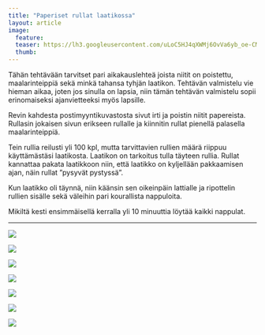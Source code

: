 ```yaml
---
title: "Paperiset rullat laatikossa"
layout: article
image:
  feature:
  teaser: https://lh3.googleusercontent.com/uLoC5HJ4qXWMj6OvVa6yb_oe-CMqIzo5P0tJ1rP1kTHlGXA1YvJyDu-nrFTkXmnX1qeeGNyH-8f_M260uSlQEfTw6PYUP9glT4LSzYrjFsz4MSmmZWnoebMQSKqOeCyTwzO42ZLYGvqwZV83mzGjJL5ojcbQ5RqU2WgO3kAsr4SFs2E1pIaj6Z2vMFS10mhyj-sN61cFFqneMOrtp0SCoS4ZJGGWFdingj-wEcdw4kE00h2_0g2rJA1RRJnBIYSrpPuWFTTGcV-IZ4jlHdX8mYgfu2zSChfibiGkijduYaaUH834yzNSWyaWptSH7eakK1Tb_6jzaRI678vu0tSo0MJBoxB9aWYUN-OOx2pIXd-F2Q25CEOmeYErWof6_OdVSPaEIGx9HYMP_RS6jqRkKMlLFNTUY894RC5lOSlKToJCduwBpPNdmfUZzlqNuYK3pp5sAzjN1HVZhZbCEszMDE3T9E4inQ5aM287CeQQop350E5_r3bXENbSO6DFKXjVPM3WYjgSlT2gsMyJNrN_0RIODzvkv9ENfsnYQivhaeOv4ZmXAprxEUxOzwVfIVzx4J2R=w245
  thumb:
---
```


Tähän tehtävään tarvitset pari aikakauslehteä joista niitit on poistettu, maalarinteippiä sekä minkä tahansa tyhjän laatikon. Tehtävän valmistelu vie hieman aikaa, joten jos sinulla on lapsia, niin tämän tehtävän valmistelu sopii erinomaiseksi ajanvietteeksi myös lapsille.

Revin kahdesta postimyyntikuvastosta sivut irti ja poistin niitit papereista. Rullasin jokaisen sivun erikseen rullalle ja kiinnitin rullat pienellä palasella maalarinteippiä.

Tein rullia reilusti yli 100 kpl, mutta tarvittavien rullien määrä riippuu käyttämästäsi laatikosta. Laatikon on tarkoitus tulla täyteen rullia. Rullat kannattaa pakata laatikkoon niin, että laatikko on kyljellään pakkaamisen ajan, näin rullat ”pysyvät pystyssä”.

Kun laatikko oli täynnä, niin käänsin sen oikeinpäin lattialle ja ripottelin rullien sisälle sekä väleihin pari kourallista nappuloita.

Mikiltä kesti ensimmäisellä kerralla yli 10 minuuttia löytää kaikki nappulat.

---

[![](https://lh3.googleusercontent.com/NZZblUvq1UsEazTktS5H5m1pkbDEJNdytEOR_Tyrk5zLIrWsFxnqAr_ZnaROzHeGHlnlegCwdECKpFqQdBv46B4rqvuMitnnYpY9LzZbpZwx1OsRYzGOJ5fGOWTmP4z6sIGJ3rhYc3ORhgjgo1SCnxkLPcLC2arSZk6MgAewdjltr4OY9rrWlkhLI3suoHZNfOW1_gT9STHrOjr3afptaVy71WyUh_bdELhBXUqyc_KVWIH090XwDzquRGOI-ZFV8UUi4aIGzK3BSalvWPNWjqD3m2s4lRrgjigayny8jFVeAbSEXEHaUT5oT_CgnqgMERPGRyf4yhSUekN4mghLgSnJtsxzZIFy1sxGBfFsCHluJGjn-iYcLApc_dc-0oo3NS1Y2h9zuMkuRbspub7LWV9FOp_6TkEoeubRU8eTV1ckKnakTDFp9dApI7pcGeD6JttHIxwXfcDZngkwun-GnPbfELdbXeoqeJorYy-E_1oxI9Gr21pxbQ2vrMn_ykQNGs4pllr2TL-bxB9HkLsBw1vGzhNIsBg2P-5iXD5GJCWtGAALONFkctPBJwbOjCLhPcOf=w800)](https://lh3.googleusercontent.com/NZZblUvq1UsEazTktS5H5m1pkbDEJNdytEOR_Tyrk5zLIrWsFxnqAr_ZnaROzHeGHlnlegCwdECKpFqQdBv46B4rqvuMitnnYpY9LzZbpZwx1OsRYzGOJ5fGOWTmP4z6sIGJ3rhYc3ORhgjgo1SCnxkLPcLC2arSZk6MgAewdjltr4OY9rrWlkhLI3suoHZNfOW1_gT9STHrOjr3afptaVy71WyUh_bdELhBXUqyc_KVWIH090XwDzquRGOI-ZFV8UUi4aIGzK3BSalvWPNWjqD3m2s4lRrgjigayny8jFVeAbSEXEHaUT5oT_CgnqgMERPGRyf4yhSUekN4mghLgSnJtsxzZIFy1sxGBfFsCHluJGjn-iYcLApc_dc-0oo3NS1Y2h9zuMkuRbspub7LWV9FOp_6TkEoeubRU8eTV1ckKnakTDFp9dApI7pcGeD6JttHIxwXfcDZngkwun-GnPbfELdbXeoqeJorYy-E_1oxI9Gr21pxbQ2vrMn_ykQNGs4pllr2TL-bxB9HkLsBw1vGzhNIsBg2P-5iXD5GJCWtGAALONFkctPBJwbOjCLhPcOf=s0)

[![](https://lh3.googleusercontent.com/XyYyF2eGxYIzC2p01n4YF8_rnWF-rxm_rvqXArG2-Ry2qGtiF5bS3fJCEyNgmPHBYWWTIXHlRUCjx_45FB4xVkfOK_1BQ3abQ4J-TvqpDyKfZPiLDiX6RgzC2LtSFngKvK8cOFjELjbU7f36Bg8AV5sug8bMqzFOef0mgqUbtyv_CreiObBZjs4T-siEr_VZizbjrHp-hQOdMG-13j2IVYac5CiFy1xobFR1UbE902asyBctz4hICasm7Tl4rw59u0kdwyLxCqZlyn0hcXXNg6w0M3FXTNSfo94rxOmdHlID6kKhIn72GnPxIdl6AB-X-R-7Bm783HJckIQ1MIMwJG3QyMbTh4onLPA9C7kaIH0R7y-jvGFP6OfMwAVCdNTa9_ZbBVWefV882xbkEEb-W0KLAdyIMxWJPiK99demB_XRFXal1M3fY-PXuRxYLB65kRSucIAf476VGTbUiqRA1_mD8eFma_rGE3RqswSPWfmhuD281HC2GGXZDTGK6ZyK3eyyeAS4f5tY2aLTup0Q8ioGBXBIgzX7jLL8wd7I808wAqSR12LeN_WaGJKPjhd1lOG9=w800)](https://lh3.googleusercontent.com/XyYyF2eGxYIzC2p01n4YF8_rnWF-rxm_rvqXArG2-Ry2qGtiF5bS3fJCEyNgmPHBYWWTIXHlRUCjx_45FB4xVkfOK_1BQ3abQ4J-TvqpDyKfZPiLDiX6RgzC2LtSFngKvK8cOFjELjbU7f36Bg8AV5sug8bMqzFOef0mgqUbtyv_CreiObBZjs4T-siEr_VZizbjrHp-hQOdMG-13j2IVYac5CiFy1xobFR1UbE902asyBctz4hICasm7Tl4rw59u0kdwyLxCqZlyn0hcXXNg6w0M3FXTNSfo94rxOmdHlID6kKhIn72GnPxIdl6AB-X-R-7Bm783HJckIQ1MIMwJG3QyMbTh4onLPA9C7kaIH0R7y-jvGFP6OfMwAVCdNTa9_ZbBVWefV882xbkEEb-W0KLAdyIMxWJPiK99demB_XRFXal1M3fY-PXuRxYLB65kRSucIAf476VGTbUiqRA1_mD8eFma_rGE3RqswSPWfmhuD281HC2GGXZDTGK6ZyK3eyyeAS4f5tY2aLTup0Q8ioGBXBIgzX7jLL8wd7I808wAqSR12LeN_WaGJKPjhd1lOG9=s0)

[![](https://lh3.googleusercontent.com/ObW7NZXhiRM4nLHlAhN9RPJeYpQZ5KbqcKWrlY4wRLxx1hhYJVlz2e_uPKZtUFbiTDKODqe89mj4EdBhXlqoJSWvkWVKksLxJXuT12FE8DhUjRmVb-LD0NHRYlJXo0_3EEv4lbnCdsag3pKXCI9uG9uIcTjr8IoMSrDjnClpod2Y806ld5HkTQvKggVF9Zl8jpDnKT0rKRKue4fToj3v7ZCcH_03q4DyxUtFIKYEgg0TV2Vmp2jJ5kY6KcOnaB3D4_-6Pvuv-GaOAPucyLwb3mrlZTsU5WbbEBAbSFsRqVj3go-BoWcoL-DwOrIffcwGE377waToCD9_qOvOgzjAVeXV-cj0K2WzFMkSItMDDwy73KOJrvaZoy3_BlaIMs_NNpzXfikkHAEvkQJ0Rjw158qvEILyTZRGjs0lE-YLoEa0p5VFPaRqvZlpRln6xmmOnSv6HHP4UWKUp973RiUuzqLZ-EXYLLpMzSVJ-G1ecSWSGRDXgJfl8QxG0dIQMN249XmgzhTyK5z51oqnh4MAZ__qpPSwbzMtMQC9o-RY4idt1HC4p1MxvfQyBGk7kBLa80tv=w800)](https://lh3.googleusercontent.com/ObW7NZXhiRM4nLHlAhN9RPJeYpQZ5KbqcKWrlY4wRLxx1hhYJVlz2e_uPKZtUFbiTDKODqe89mj4EdBhXlqoJSWvkWVKksLxJXuT12FE8DhUjRmVb-LD0NHRYlJXo0_3EEv4lbnCdsag3pKXCI9uG9uIcTjr8IoMSrDjnClpod2Y806ld5HkTQvKggVF9Zl8jpDnKT0rKRKue4fToj3v7ZCcH_03q4DyxUtFIKYEgg0TV2Vmp2jJ5kY6KcOnaB3D4_-6Pvuv-GaOAPucyLwb3mrlZTsU5WbbEBAbSFsRqVj3go-BoWcoL-DwOrIffcwGE377waToCD9_qOvOgzjAVeXV-cj0K2WzFMkSItMDDwy73KOJrvaZoy3_BlaIMs_NNpzXfikkHAEvkQJ0Rjw158qvEILyTZRGjs0lE-YLoEa0p5VFPaRqvZlpRln6xmmOnSv6HHP4UWKUp973RiUuzqLZ-EXYLLpMzSVJ-G1ecSWSGRDXgJfl8QxG0dIQMN249XmgzhTyK5z51oqnh4MAZ__qpPSwbzMtMQC9o-RY4idt1HC4p1MxvfQyBGk7kBLa80tv=s0)

[![](https://lh3.googleusercontent.com/TDT_20A3lumI0veyFSUgI-h9Fj6_kSC72mHYYPJcYekp9ch6aOTrUrC8PeW_zDR89FZ52wEPjbhmV9-oKh8DhIdKHVMY372R2RL5-WOdRo-P7RcCKVCcJYEFvnrzS9KEjQal3pWdrJY8DbSfJ8M83c-26HZ9HBFicxLnzpQ5JuSQ2jatOhw4B_6NRkYiVboaRyJGTA5aVDBjyf0Iv69j5tWx4PKst_CJSJz-hmln9DMGYB8Dk_Mr3VBZ6ufdABd_kdZhMneK5En19JeSzA_73quVNrhFXop4DjyhQqhCqOVlqCsN6D6UyG_XRoHozKbbLdajhrXebW4QMExdFpWRsi3uAIaunBZksvTzKwndFhzmR6oGnZcMQ-zLdXglYWsJYaxHorLQgQ-TCCBS9j08nJd04I0usW1FeSg22pNd0qw1xMTtJ2L2H1LdDv_mlD1ISD0MWD-R9K42qmip4m3-VYi07hBhJVKXeqqIG1l5kNRiIZ0GbpWJxTI09BIto4a97CmBE3fEhNtS9p9nt6z827S_OHkyAn8MiABXahr2YO5Qyt5gvNx-yhIy0rlx2fvX_LH-=w800)](https://lh3.googleusercontent.com/TDT_20A3lumI0veyFSUgI-h9Fj6_kSC72mHYYPJcYekp9ch6aOTrUrC8PeW_zDR89FZ52wEPjbhmV9-oKh8DhIdKHVMY372R2RL5-WOdRo-P7RcCKVCcJYEFvnrzS9KEjQal3pWdrJY8DbSfJ8M83c-26HZ9HBFicxLnzpQ5JuSQ2jatOhw4B_6NRkYiVboaRyJGTA5aVDBjyf0Iv69j5tWx4PKst_CJSJz-hmln9DMGYB8Dk_Mr3VBZ6ufdABd_kdZhMneK5En19JeSzA_73quVNrhFXop4DjyhQqhCqOVlqCsN6D6UyG_XRoHozKbbLdajhrXebW4QMExdFpWRsi3uAIaunBZksvTzKwndFhzmR6oGnZcMQ-zLdXglYWsJYaxHorLQgQ-TCCBS9j08nJd04I0usW1FeSg22pNd0qw1xMTtJ2L2H1LdDv_mlD1ISD0MWD-R9K42qmip4m3-VYi07hBhJVKXeqqIG1l5kNRiIZ0GbpWJxTI09BIto4a97CmBE3fEhNtS9p9nt6z827S_OHkyAn8MiABXahr2YO5Qyt5gvNx-yhIy0rlx2fvX_LH-=s0)

[![](https://lh3.googleusercontent.com/V7DIiPYTDMb4GYj3-ShWlK3dmbP5CTmgD-nps0hNeiGrtR4fvqHwNiBhG67HB37ire7qryCNbZdKQ9mrkNC26lipQ0aaTEHPVpevJqmIegfrfKDMDJ0wlc1u880Ting-7ASiIO9vnzOQUfBnhID68g5EYddGIS6nk3RJUy6seVYgc8cOAhE3_5jccIvS3F5D9hCJ3o57fMoVurNL1jcNv6ABzqRBq41tuR5azjoFs5ZhNO8HTF98BTUyBpGxWGy7SE9dskIb6wMs-kaG1B7llW2tN41KUHtGvO9GrCuITYB7axknkDNkqKAwHY7YN_EwfBv6XmN3aurmtMF3pefG82r0LyqgOoVl1P0vhWT4gFyaC6grxVZ_E5JcDydDg0cGKdn9mUdeUN2xHE2kF5HoR899oYwwuP8bkxMeWza-UbSsLN7Px5leNtVwdCetdGrrB7CNvIkHvDLlGpesPqkeRAzGrBEX_RwHFNQTPixKj9WpQbDgjl_EYR-TArM7L8uWQ1xw31leWtt7SNVa-9tBQtZ0-RgAqNCn1dwcPgYZEJSxsNuU1r5zUAxx_GVkTH14oyxG=w800)](https://lh3.googleusercontent.com/V7DIiPYTDMb4GYj3-ShWlK3dmbP5CTmgD-nps0hNeiGrtR4fvqHwNiBhG67HB37ire7qryCNbZdKQ9mrkNC26lipQ0aaTEHPVpevJqmIegfrfKDMDJ0wlc1u880Ting-7ASiIO9vnzOQUfBnhID68g5EYddGIS6nk3RJUy6seVYgc8cOAhE3_5jccIvS3F5D9hCJ3o57fMoVurNL1jcNv6ABzqRBq41tuR5azjoFs5ZhNO8HTF98BTUyBpGxWGy7SE9dskIb6wMs-kaG1B7llW2tN41KUHtGvO9GrCuITYB7axknkDNkqKAwHY7YN_EwfBv6XmN3aurmtMF3pefG82r0LyqgOoVl1P0vhWT4gFyaC6grxVZ_E5JcDydDg0cGKdn9mUdeUN2xHE2kF5HoR899oYwwuP8bkxMeWza-UbSsLN7Px5leNtVwdCetdGrrB7CNvIkHvDLlGpesPqkeRAzGrBEX_RwHFNQTPixKj9WpQbDgjl_EYR-TArM7L8uWQ1xw31leWtt7SNVa-9tBQtZ0-RgAqNCn1dwcPgYZEJSxsNuU1r5zUAxx_GVkTH14oyxG=s0)

[![](https://lh3.googleusercontent.com/hdzaRFO-pPfP_lVI-AQHFE0Po74UbZw6hZzaz82yh1Oi00a7TPNZS6-QWZP79F2UX0J0V-gIAN-mwNkb45wRGpPU9j8hsdWH26romjg5vy-4pM-uUYdQ9XVFZikOSRKAR3knzw7JlGw0S4jGADf23lIsCcyodDAhJRZU583PjWGCPBYMSGt69ZnnMrOcOR49MVqMlgJjTsBs2NPESfIODQai8HAgMyi0kkJP38Gen0O9P8rPbB2-l6mbrKWRhOxDhabUp6JHDgdFdAPpa35UBZbox6XRt2L6jZ-tB4NrrY4IaYH8_cuTB-Z4gG8nQ4YDLopoSNeKwxx_9nH5vPCWeTv6FVt8A5yCMrBnKMD3_cP4CoUbMDaadHGiXc8bVj6oyU01tLNvCCjxDXuED8brX8fPLGHGSSCFpuYvAJGymM2Ozd1gzbZBJXkeKJ1yXppjSgEsV12bmbzZHsA233iA6yQKQ7ZnsgdH1mpfLP_l2pkQpNdx2-Q0kcGdg-rNeXLvghUYLnh7zg3AEpEEgAq3vGzBuVPddEVzzdw-R_EqhTiS85FXvSYZv-QuCsHvIOTTfIA3=w800)](https://lh3.googleusercontent.com/hdzaRFO-pPfP_lVI-AQHFE0Po74UbZw6hZzaz82yh1Oi00a7TPNZS6-QWZP79F2UX0J0V-gIAN-mwNkb45wRGpPU9j8hsdWH26romjg5vy-4pM-uUYdQ9XVFZikOSRKAR3knzw7JlGw0S4jGADf23lIsCcyodDAhJRZU583PjWGCPBYMSGt69ZnnMrOcOR49MVqMlgJjTsBs2NPESfIODQai8HAgMyi0kkJP38Gen0O9P8rPbB2-l6mbrKWRhOxDhabUp6JHDgdFdAPpa35UBZbox6XRt2L6jZ-tB4NrrY4IaYH8_cuTB-Z4gG8nQ4YDLopoSNeKwxx_9nH5vPCWeTv6FVt8A5yCMrBnKMD3_cP4CoUbMDaadHGiXc8bVj6oyU01tLNvCCjxDXuED8brX8fPLGHGSSCFpuYvAJGymM2Ozd1gzbZBJXkeKJ1yXppjSgEsV12bmbzZHsA233iA6yQKQ7ZnsgdH1mpfLP_l2pkQpNdx2-Q0kcGdg-rNeXLvghUYLnh7zg3AEpEEgAq3vGzBuVPddEVzzdw-R_EqhTiS85FXvSYZv-QuCsHvIOTTfIA3=s0)

[![](https://lh3.googleusercontent.com/gK0hQmsm-mxuXB6XnB-j3FQyOaqUC_6gwENNf8SIs5QxaK7CFfkjmFPg6DhFuLGNb90zmJ0WrCacDmuH_YO_uFkQSGr9OnuAP4NUH7ccEO3SoIU9DfIta8JfNeiBVbKqN53acNJRW3RGHqs3f6yyI3MIJ81DQPlTwuCvjr-7xb8fR8XwTpDWLnq2QEOATZ_ExpkWXNujaofjfk5bdC_oubfdNrNkqI9LvOrsLhrEYp4ZjFJR3XH1Hjc6iQmYGdVPhxfkzfML9QRNeUba2NYgM3fgrM6XTuGh6o92sqEgRk6aONU3mAQQgnfPL28DkF1j2-u4M5OOoisZViRQxFKG0bN5P3Qef_6ac6YEt2Kk-PiBR4oP41yDMVBzqCWaY4YaqlfIMn0ztZPr_SnAg1A0SjlCSBCNfuADdFXBtH6yCrb2rvcpHiCg4f5_qcLuuXfIHcUiq92AKhZ6aH4dJ8Y3ow2oE5fD9OjK4TJIQsC2kJswXcLDh3ytCiN28vlu2UcvAkKIX5cIDrngaK0R8HslH0G4iGJLGxyk-8NuwoEvLW40hxR9k01zSa3cMN9NsAjEXzw9=w800)](https://lh3.googleusercontent.com/gK0hQmsm-mxuXB6XnB-j3FQyOaqUC_6gwENNf8SIs5QxaK7CFfkjmFPg6DhFuLGNb90zmJ0WrCacDmuH_YO_uFkQSGr9OnuAP4NUH7ccEO3SoIU9DfIta8JfNeiBVbKqN53acNJRW3RGHqs3f6yyI3MIJ81DQPlTwuCvjr-7xb8fR8XwTpDWLnq2QEOATZ_ExpkWXNujaofjfk5bdC_oubfdNrNkqI9LvOrsLhrEYp4ZjFJR3XH1Hjc6iQmYGdVPhxfkzfML9QRNeUba2NYgM3fgrM6XTuGh6o92sqEgRk6aONU3mAQQgnfPL28DkF1j2-u4M5OOoisZViRQxFKG0bN5P3Qef_6ac6YEt2Kk-PiBR4oP41yDMVBzqCWaY4YaqlfIMn0ztZPr_SnAg1A0SjlCSBCNfuADdFXBtH6yCrb2rvcpHiCg4f5_qcLuuXfIHcUiq92AKhZ6aH4dJ8Y3ow2oE5fD9OjK4TJIQsC2kJswXcLDh3ytCiN28vlu2UcvAkKIX5cIDrngaK0R8HslH0G4iGJLGxyk-8NuwoEvLW40hxR9k01zSa3cMN9NsAjEXzw9=s0)
